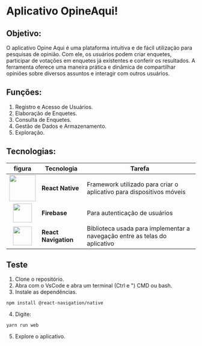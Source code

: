 # Aplicativo OpineAqui!

## Objetivo:
O aplicativo Opine Aqui é uma plataforma intuitiva e de fácil utilização para pesquisas de opinião. Com ele, os usuários podem criar enquetes, participar de votações em enquetes já existentes e conferir os resultados. A ferramenta oferece uma maneira prática e dinâmica de compartilhar opiniões sobre diversos assuntos e interagir com outros usuários.

## Funções:
1. Registro e Acesso de Usuários.
2. Elaboração de Enquetes.
3. Consulta de Enquetes.
4. Gestão de Dados e Armazenamento.
5. Exploração.

## Tecnologias:
figura|Tecnologia|Tarefa|
|:-:|-|-|
|[<img src="![3](https://github.com/user-attachments/assets/286e0e6b-ecf7-4870-8614-24286ebadfe3)" style="width:70px;">](https://reactnative.dev)|**React Native**|Framework utilizado para criar o aplicativo para dispositivos móveis|
|[<img src="![2](https://github.com/user-attachments/assets/62e60fac-81b5-4b91-8536-1b4e7f561d4a)" style="width:50px;">](https://firebase.google.com/?hl=pt-br)|**Firebase**| Para autenticação de usuários|
|[<img src="![1](https://github.com/user-attachments/assets/4d070234-699f-4766-8e8b-15af46b72050)" style="width:50px;">](https://reactnavigation.org)|**React Navigation**|Biblioteca usada para implementar a navegação entre as telas do aplicativo|

## Teste
1. Clone o repositório.
2. Abra com o VsCode e abra um terminal (Ctrl e ") CMD ou bash.
3. Instale as dependências.
```
npm install @react-navigation/native
```
4. Digite:
 ```
yarn run web
 ```
5. Explore o aplicativo.
